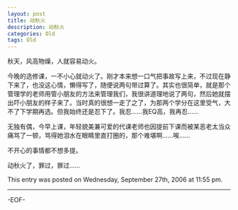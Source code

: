 ```yaml
---
layout: post
title: 动秋火
description: 动秋火
categories: Old
tags: Old
---
```

秋天，风高物燥，人就容易动火。

今晚的选修课，一不小心就动火了。刚才本来想一口气把事故写上来，不过现在静下来了，也没这心情，懒得写了，随便说两句带过算了。其实也很简单，就是那个管理学的老师用管小朋友的方法来管理我们，我很讲道理地说了两句，然后她就摆出吓小朋友的样子来了。当时真的很想一走了之了，为那两个学分在这里受气，大不了下学期再选。但我始终还是忍下了。我忍......我EQ高，我再忍......

无独有偶，今早上课，年轻貌美兼可爱的代课老师也因提前下课而被某恶老太当众痛骂了一顿，骂得她泪水在眼睛里直打圈的，那个难堪啊......唉......

不开心的事情都不想多提。

动秋火了，罪过，罪过......

This entry was posted on Wednesday, September 27th, 2006 at 11:55 pm.

---



-EOF-